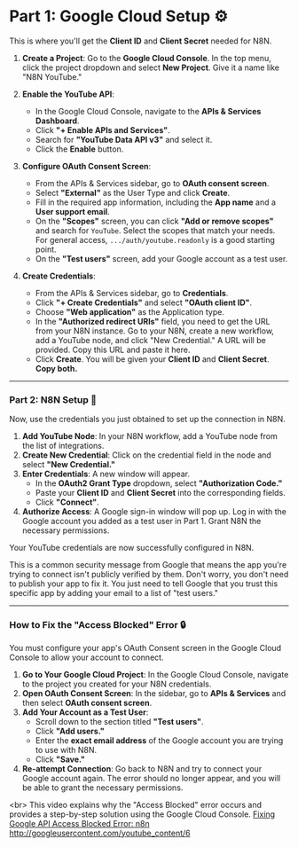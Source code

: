 # **Part 1: Google Cloud Setup** ⚙️

This is where you'll get the **Client ID** and **Client Secret** needed for N8N.

1.  **Create a Project**: Go to the **Google Cloud Console**. In the top menu, click the project dropdown and select **New Project**. Give it a name like "N8N YouTube."

2.  **Enable the YouTube API**:

    - In the Google Cloud Console, navigate to the **APIs & Services Dashboard**.
    - Click **"+ Enable APIs and Services"**.
    - Search for **"YouTube Data API v3"** and select it.
    - Click the **Enable** button.

3.  **Configure OAuth Consent Screen**:

    - From the APIs & Services sidebar, go to **OAuth consent screen**.
    - Select **"External"** as the User Type and click **Create**.
    - Fill in the required app information, including the **App name** and a **User support email**.
    - On the **"Scopes"** screen, you can click **"Add or remove scopes"** and search for `YouTube`. Select the scopes that match your needs. For general access, `.../auth/youtube.readonly` is a good starting point.
    - On the **"Test users"** screen, add your Google account as a test user.

4.  **Create Credentials**:
    - From the APIs & Services sidebar, go to **Credentials**.
    - Click **"+ Create Credentials"** and select **"OAuth client ID"**.
    - Choose **"Web application"** as the Application type.
    - In the **"Authorized redirect URIs"** field, you need to get the URL from your N8N instance. Go to your N8N, create a new workflow, add a YouTube node, and click "New Credential." A URL will be provided. Copy this URL and paste it here.
    - Click **Create**. You will be given your **Client ID** and **Client Secret**. **Copy both.**

---

### **Part 2: N8N Setup** 🔗

Now, use the credentials you just obtained to set up the connection in N8N.

1.  **Add YouTube Node**: In your N8N workflow, add a YouTube node from the list of integrations.
2.  **Create New Credential**: Click on the credential field in the node and select **"New Credential."**
3.  **Enter Credentials**: A new window will appear.
    - In the **OAuth2 Grant Type** dropdown, select **"Authorization Code."**
    - Paste your **Client ID** and **Client Secret** into the corresponding fields.
    - Click **"Connect"**.
4.  **Authorize Access**: A Google sign-in window will pop up. Log in with the Google account you added as a test user in Part 1. Grant N8N the necessary permissions.

Your YouTube credentials are now successfully configured in N8N.

This is a common security message from Google that means the app you're trying to connect isn't publicly verified by them. Don't worry, you don't need to publish your app to fix it. You just need to tell Google that you trust this specific app by adding your email to a list of "test users."

-----

### **How to Fix the "Access Blocked" Error** 🔒

You must configure your app's OAuth Consent screen in the Google Cloud Console to allow your account to connect.

1.  **Go to Your Google Cloud Project**: In the Google Cloud Console, navigate to the project you created for your N8N credentials.
2.  **Open OAuth Consent Screen**: In the sidebar, go to **APIs & Services** and then select **OAuth consent screen**.
3.  **Add Your Account as a Test User**:
      * Scroll down to the section titled **"Test users"**.
      * Click **"Add users."**
      * Enter the **exact email address** of the Google account you are trying to use with N8N.
      * Click **"Save."**
4.  **Re-attempt Connection**: Go back to N8N and try to connect your Google account again. The error should no longer appear, and you will be able to grant the necessary permissions.

\<br\>
This video explains why the "Access Blocked" error occurs and provides a step-by-step solution using the Google Cloud Console.
[Fixing Google API Access Blocked Error: n8n](https://www.youtube.com/watch?v=Ysmt_qsZiXk)
http://googleusercontent.com/youtube_content/6